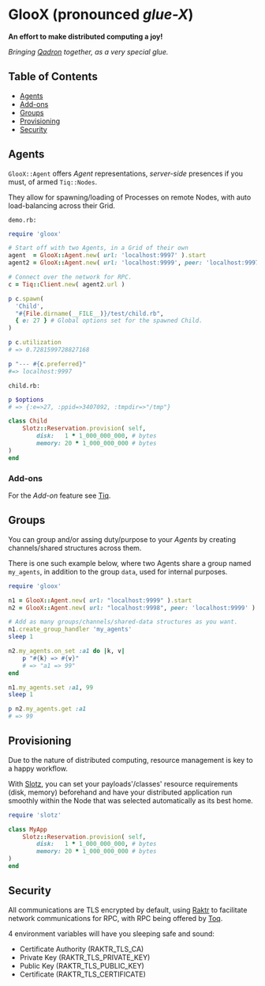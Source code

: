 # GlooX (pronounced _glue-X_)

**An effort to make distributed computing a joy!**

_Bringing [Qadron](https://github.com/qadron) together, as a very special glue._

## Table of Contents

- [Agents](#agents)
- [Add-ons](#add-ons)
- [Groups](#groups)
- [Provisioning](#provisioning)
- [Security](#security)

## Agents

`GlooX::Agent` offers _Agent_ representations, _server-side_ presences if you must,
of armed `Tiq::Nodes`.

They allow for spawning/loading of Processes on remote Nodes, with auto load-balancing
across their Grid.

`demo.rb:`
```ruby
require 'gloox'

# Start off with two Agents, in a Grid of their own
agent  = GlooX::Agent.new( url: 'localhost:9997' ).start
agent2 = GlooX::Agent.new( url: 'localhost:9999', peer: 'localhost:9997' ).start

# Connect over the network for RPC.
c = Tiq::Client.new( agent2.url )

p c.spawn(
  'Child',
  "#{File.dirname(__FILE__)}/test/child.rb",
  { e: 27 } # Global options set for the spawned Child.
)

p c.utilization
# => 0.7281599728827168

p "--- #{c.preferred}"
#=> localhost:9997
```

`child.rb:`
```ruby
p $options
# => {:e=>27, :ppid=>3407092, :tmpdir=>"/tmp"}

class Child
    Slotz::Reservation.provision( self,
        disk:   1 * 1_000_000_000, # bytes
        memory: 20 * 1_000_000_000 # bytes
)
end
```

### Add-ons

For the _Add-on_ feature see [Tiq](https://github.com/qadron/tiq?tab=readme-ov-file#add-ons).

## Groups

You can group and/or assing duty/purpose to your _Agents_ by creating channels/shared structures across them.

There is one such example below, where two Agents share a group named `my_agents`, in addition to the group `data`, 
used for internal purposes.

```ruby
require 'gloox'

n1 = GlooX::Agent.new( url: "localhost:9999" ).start
n2 = GlooX::Agent.new( url: "localhost:9998", peer: 'localhost:9999' ).start

# Add as many groups/channels/shared-data structures as you want.
n1.create_group_handler 'my_agents'
sleep 1

n2.my_agents.on_set :a1 do |k, v|
    p "#{k} => #{v}"
    # => "a1 => 99"
end

n1.my_agents.set :a1, 99
sleep 1

p n2.my_agents.get :a1
# => 99
```

## Provisioning

Due to the nature of distributed computing, resource management is key to a happy workflow.

With [Slotz](https://github.com/qadron/slotz), you can set your payloads'/classes' resource requirements (disk, memory)
beforehand and have your distributed application run smoothly within the Node that was selected automatically as its best home.

```ruby
require 'slotz'

class MyApp
    Slotz::Reservation.provision( self,
        disk:   1 * 1_000_000_000, # bytes
        memory: 20 * 1_000_000_000 # bytes
)
end
```

## Security

All communications are TLS encrypted by default, using [Raktr](https://github.com/qadron/raktr) to facilitate network
communications for RPC, with RPC being offered by [Toq](https://github.com/qadron/toq).

4 environment variables will have you sleeping safe and sound:

* Certificate Authority (RAKTR_TLS_CA)
* Private Key (RAKTR_TLS_PRIVATE_KEY)
* Public Key (RAKTR_TLS_PUBLIC_KEY)
* Certificate (RAKTR_TLS_CERTIFICATE)
